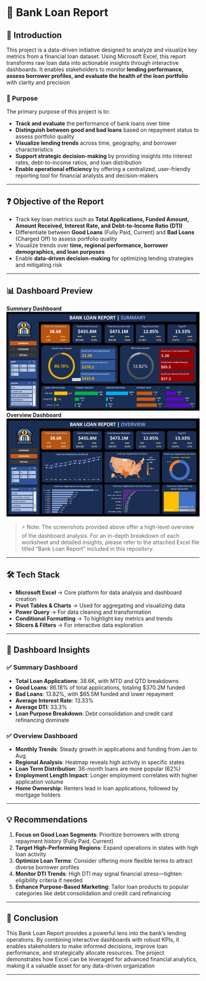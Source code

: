 # 🏦 Bank Loan Report

## 📌 Introduction 
This project is a data-driven initiative designed to analyze and visualize key metrics from a financial loan dataset. Using Microsoft Excel, this report transforms raw loan data into actionable insights through interactive dashboards. It enables stakeholders to monitor **lending performance, assess borrower profiles, and evaluate the health of the loan portfolio** with clarity and precision

### 🎯 Purpose
The primary purpose of this project is to: 
- **Track and evaluate** the performance of bank loans over time
- **Distinguish between good and bad loans** based on repayment status to assess portfolio quality
- **Visualize lending trends** across time, geography, and borrower characteristics
- **Support strategic decision-making** by providing insights into interest rates, debt-to-income ratios, and loan distribution
- **Enable operational efficiency** by offering a centralized, user-friendly reporting tool for financial analysts and decision-makers

---

## ❓ Objective of the Report
- Track key loan metrics such as **Total Applications, Funded Amount, Amount Received, Interest Rate, and Debt-to-Income Ratio (DTI)**
- Differentiate between **Good Loans** (Fully Paid, Current) and **Bad Loans** (Charged Off) to assess portfolio quality
- Visualize trends over **time, regional performance, borrower demographics, and loan purposes**
- Enable **data-driven decision-making** for optimizing lending strategies and mitigating risk
 
---

## 📊 Dashboard Preview 

**Summary Dashboard**
![Dashboard](https://github.com/Shivam4410/Bank-Loan-Report-Analysis-Using-Excel/blob/main/Summary%20Dashboard.png)
**Overview Dashboard**
![Dashboard](https://github.com/Shivam4410/Bank-Loan-Report-Analysis-Using-Excel/blob/main/Overview%20Dashboard.png)

> ⚡ Note: The screenshots provided above offer a high-level overview of the dashboard analysis. For an in-depth breakdown of each worksheet and detailed insights, please refer to the attached Excel file titled “Bank Loan Report” included in this repository.

---

## 🛠️ Tech Stack 

- **Microsoft Excel** → Core platform for data analysis and dashboard creation
- **Pivot Tables & Charts** → Used for aggregating and visualizing data
- **Power Query** → For data cleaning and transformation
- **Conditional Formatting** → To highlight key metrics and trends
- **Slicers & Filters** → For interactive data exploration

---

## 🚀 Dashboard Insights
### ✅ Summary Dashboard
- **Total Loan Applications**: 38.6K, with MTD and QTD breakdowns
- **Good Loans**: 86.18% of total applications, totaling $370.2M funded
- **Bad Loans**: 13.82%, with $65.5M funded and lower repayment
- **Average Interest Rate**: 13.33%
- **Average DTI**: 33.3%
- **Loan Purpose Breakdown**: Debt consolidation and credit card refinancing dominate

### ✅ Overview Dashboard
- **Monthly Trends**: Steady growth in applications and funding from Jan to Aug
- **Regional Analysis**: Heatmap reveals high activity in specific states
- **Loan Term Distribution**: 36-month loans are more popular (62%)
- **Employment Length Impact**: Longer employment correlates with higher application volume
- **Home Ownership**: Renters lead in loan applications, followed by mortgage holders

---

## 💡 Recommendations 
1. **Focus on Good Loan Segments**: Prioritize borrowers with strong repayment history (Fully Paid, Current)
2. **Target High-Performing Regions**: Expand operations in states with high loan activity
3. **Optimize Loan Terms**: Consider offering more flexible terms to attract diverse borrower profiles
4. **Monitor DTI Trends**: High DTI may signal financial stress—tighten eligibility criteria if needed
5. **Enhance Purpose-Based Marketing**: Tailor loan products to popular categories like debt consolidation and credit card refinancing

---

## 📌 Conclusion 
This Bank Loan Report provides a powerful lens into the bank’s lending operations. By combining interactive dashboards with robust KPIs, it enables stakeholders to make informed decisions, improve loan performance, and strategically allocate resources. The project demonstrates how Excel can be leveraged for advanced financial analytics, making it a valuable asset for any data-driven organization


---

